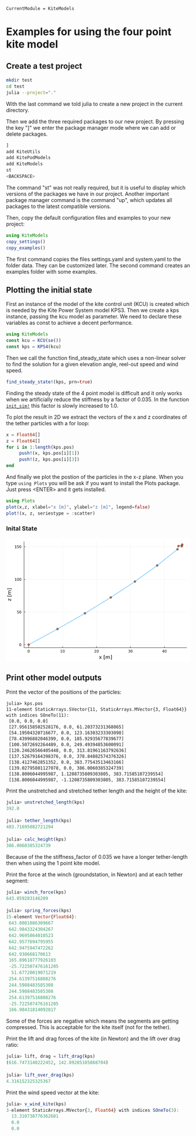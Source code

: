 ```@meta
CurrentModule = KiteModels
```
# Examples for using the four point kite model

## Create a test project
```bash
mkdir test
cd test
julia --project="."
```
With the last command we told julia to create a new project in the current directory.

Then we add the three required packages to our new project. By pressing the key "]"
we enter the package manager mode where we can add or delete packages.
```julia
]
add KiteUtils
add KitePodModels
add KiteModels
st
<BACKSPACE>
```
The command "st" was not really required, but it is useful to display which versions
of the packages we have in our project. Another important package manager command
is the command "up", which updates all packages to the latest compatible versions.

Then, copy the default configuration files and examples to your new project:
```julia
using KiteModels
copy_settings()
copy_examples()
```
The first command copies the files settings.yaml and system.yaml to the folder data.
They can be customized later. The second command creates an examples folder with some examples.

## Plotting the initial state
First an instance of the model of the kite control unit (KCU) is created which is needed by the Kite Power System model KPS3. Then we create a kps instance, passing the kcu model as parameter. We need to declare these variables as const to achieve a decent performance.
```julia
using KiteModels
const kcu = KCU(se())
const kps = KPS4(kcu)
```
Then we call the function find_steady_state which uses a non-linear solver to find the solution for a given elevation angle, reel-out speed and wind speed. 
```julia
find_steady_state!(kps, prn=true)
```
Finding the steady state of the 4 point model is difficult and it only works when we artificially reduce the stiffness by a factor
of 0.035. In the function [`init_sim!`](@ref) this factor is slowly increased to 1.0.

To plot the result in 2D we extract the vectors of the x and z coordinates of the tether particles with a for loop:
```julia
x = Float64[] 
z = Float64[]
for i in 1:length(kps.pos)
     push!(x, kps.pos[i][1])
     push!(z, kps.pos[i][3])
end
```
And finally we plot the postion of the particles in the x-z plane. When you type ```using Plots``` you will be ask if you want to install the Plots package. Just press \<ENTER\> and it gets installed.
```julia
using Plots
plot(x,z, xlabel="x [m]", ylabel="z [m]", legend=false)
plot!(x, z, seriestype = :scatter)
```
### Inital State
![Initial State](initial_state_4p.png)

## Print other model outputs
Print the vector of the positions of the particles:
```
julia> kps.pos
11-element StaticArrays.SVector{11, StaticArrays.MVector{3, Float64}} with indices SOneTo(11):
 [0.0, 0.0, 0.0]
 [27.956158502528176, 0.0, 61.20373231368065]
 [54.19504320716677, 0.0, 123.16303233303098]
 [78.43996882046399, 0.0, 185.92935677839677]
 [100.5072692264489, 0.0, 249.49394853600091]
 [120.24626566405448, 0.0, 313.81961163792636]
 [137.52679164398376, 0.0, 378.84882574376326]
 [138.4127462851352, 0.0, 383.77543513463166]
 [139.02795801127078, 0.0, 386.0060385324739]
 [138.8006044995987, 1.1208735809303805, 383.71585107239554]
 [138.8006044995987, -1.1208735809303805, 383.71585107239554]

```
Print the unstretched and stretched tether length and the height of the kite:
```julia
julia> unstretched_length(kps)
392.0

julia> tether_length(kps)
403.71695082721294

julia> calc_height(kps)
386.0060385324739
```
Because of the the stiffness_factor of 0.035 we have a longer tether-length then when using
the 1 point kite model. 

Print the force at the winch (groundstation, in Newton) and at each tether segment:
```julia
julia> winch_force(kps)
643.059283146209

julia> spring_forces(kps)
15-element Vector{Float64}:
 643.0081086309667
 642.9843324304267
 642.9695864010523
 642.9577694795955
 642.9475947472262
 642.938668170613
 165.89618777926103
 -25.722507476161205
  51.67720019071219
 254.61397516808276
 244.5988483585308
 244.5988483585308
 254.61397516808276
 -25.722507476161205
 166.98431814092817
```
Some of the forces are negative which means the segments are getting compressed. This is acceptable for
the kite itself (not for the tether).

Print the lift and drag forces of the kite (in Newton) and the lift over drag ratio:
```julia
julia> lift, drag = lift_drag(kps)
(616.7473148222452, 142.89285185868704)

julia> lift_over_drag(kps)
4.316152325325367
```
Print the wind speed vector at the kite:
```julia
julia> v_wind_kite(kps)
3-element StaticArrays.MVector{3, Float64} with indices SOneTo(3):
  13.310738776362681
  0.0
  0.0
```
